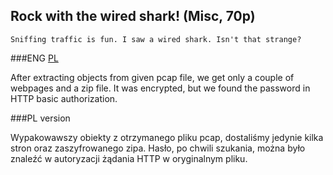 ## Rock with the wired shark! (Misc, 70p)

	Sniffing traffic is fun. I saw a wired shark. Isn't that strange?
	
###ENG
[PL](#pl-version)

After extracting objects from given pcap file, we get only a couple of webpages and a zip file.
It was encrypted, but we found the password in HTTP basic authorization.

###PL version

Wypakowawszy obiekty z otrzymanego pliku pcap, dostaliśmy jedynie kilka stron oraz zaszyfrowanego
zipa. Hasło, po chwili szukania, można było znaleźć w autoryzacji żądania HTTP w oryginalnym pliku.
